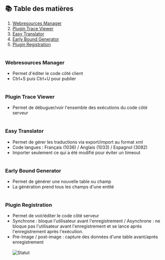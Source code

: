 ## 📚 Table des matières

1. [Webresources Manager](#webresources-manager)
2. [Plugin Trace Viewer](#plugin-trace-viewer)
3. [Easy Translator](#easy-translator)
4. [Early Bound Generator](#early-bound-generator)
5. [Plugin Registration](#plugin-registration)
<br><br>

### Webresources Manager
- Permet d'éditer le code côté client
- Ctrl+S puis Ctrl+U pour publier
<br><br>

### Plugin Trace Viewer
- Permet de débuguer/voir l'ensemble des exécutions du code côté serveur
<br><br>

### Easy Translator
- Permet de gérer les traductions via export/import au format xml
- Code langues : Français (1036) / Anglais (1033) / Espagnol (3082)
- Importer seulement ce qui a été modifié pour éviter un timeout
<br><br>

### Early Bound Generator
- Permet de générer une nouvelle table ou champ
- La génération prend tous les champs d'une entité
<br><br>

### Plugin Registration
- Permet de voir/éditer le code côté serveur
- Synchrone : bloque l'utilisateur avant l'enregistrement / Asynchrone : ne bloque pas l'utilisateur avant l'enregistrement et se lance après l'enregistrement après l'exécution.
- Pre-Image / post-image : capture des données d'une table avant/après enregistrement
<br><br>
![Statut](https://img.shields.io/badge/Statut-Actif-brightgreen)

